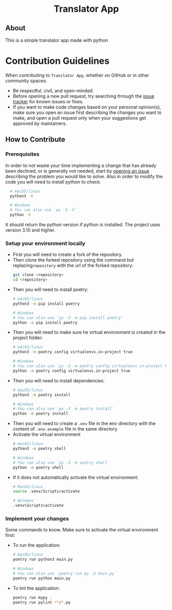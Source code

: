 <div align="center">

# Translator App

</div>

## About
This is a simple translator app made with python

# Contribution Guidelines

When contributing to `Translator App`, whether on GitHub or in other community spaces:

- Be respectful, civil, and open-minded.
- Before opening a new pull request, try searching through the [issue tracker](https://github.com/IBK2024/translator-app/issues) for known issues or fixes.
- If you want to make code changes based on your personal opinion(s), make sure you open an issue first describing the changes you want to make, and open a pull request only when your suggestions get approved by maintainers.

## How to Contribute

### Prerequisites

In order to not waste your time implementing a change that has already been declined, or is generally not needed, start by [opening an issue](https://github.com/IBK2024/translator-app/issues/new/choose) describing the problem you would like to solve.
Also in order to modify the code you will need to install python to check:
```bash
  # macOS/linux
  python3 -V

  # Windows
  # You can also use `py -3 -V`
  python -V
```
It should return the python version if python is installed. The project uses version 3.10 and higher.

### Setup your environment locally
- First you will need to create a fork of the repository.
- Then clone the forked repository using the command but replacing`repository` with the url of the forked repository:
  ```bash
  git clone <repository>
  cd <repository>
  ```
- Then you will need to install poetry:
  ```bash
  # macOS/linux
  python3 -m pip install poetry

  # Windows
  # You can also use `py -3 -m pip install poetry`
  python -m pip install poetry
  ```
- Then you will need to make sure he virtual environment is created in the project folder:
  ```bash
  # macOS/linux
  python3 -m poetry config virtualenvs.in-project true

  # Windows
  # You can also use `py -3 -m poetry config virtualenvs.in-project true`
  python -m poetry config virtualenvs.in-project true 
  ```
- Then you will need to install dependencies:
  ```bash
  # macOS/linux
  python3 -m poetry install

  # Windows
  # You can also use `py -3 -m poetry install`
  python -m poetry install 
  ```
- Then you will need to create a `.env` file in the env directory with the content of `.env.example` file in the same directory
- Activate the virtual environment
  ```bash
  # macOS/linux
  python3 -m poetry shell

  # Windows
  # You can also use `py -3 -m poetry shell`
  python -m poetry shell
  ```
- If it does not automatically activate the virtual environment:
  ```bash
  # MacOS/linux
  source .venv/Scripts/activate

  # Windows
  .venv\Scripts\activate
  ```

### Implement your changes
Some commands to know. Make sure to activate the virtual environment first:
- To run the application:
  ```bash
  # macOS/linux
  poetry run python3 main.py

  # Windows
  # You can also use `poetry run py -3 main.py`
  poetry run python main.py
  ```
- To lint the application:
  ```bash
  poetry run mypy .
  poetry run pylint **/*.py
  ```